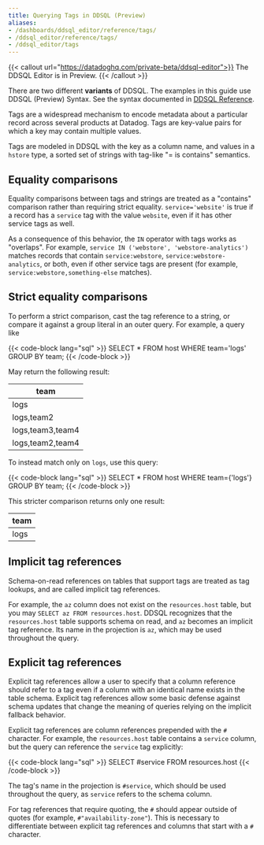 ```yaml
---
title: Querying Tags in DDSQL (Preview)
aliases:
- /dashboards/ddsql_editor/reference/tags/
- /ddsql_editor/reference/tags/
- /ddsql_editor/tags
---
```


{{< callout url="https://datadoghq.com/private-beta/ddsql-editor">}}
The DDSQL Editor is in Preview.
{{< /callout >}}

<div class="alert alert-warning">
  There are two different <strong>variants</strong> of DDSQL. The examples in this guide use DDSQL (Preview) Syntax. See the syntax documented in <a href="/ddsql_reference/">DDSQL Reference</a>.
</div>

Tags are a widespread mechanism to encode metadata about a particular record across several products at Datadog. Tags are key-value pairs for which a key may contain multiple values.

Tags are modeled in DDSQL with the key as a column name, and values in a `hstore` type, a sorted set of strings with tag-like "= is contains" semantics.

## Equality comparisons

Equality comparisons between tags and strings are treated as a "contains" comparison rather than requiring strict equality. `service='website'` is true if a record has a `service` tag with the value `website`, even if it has other service tags as well.

As a consequence of this behavior, the `IN` operator with tags works as "overlaps". For example, `service IN ('webstore', 'webstore-analytics')` matches records that contain `service:webstore`, `service:webstore-analytics`, or both, even if other service tags are present (for example, `service:webstore,something-else` matches).

## Strict equality comparisons

To perform a strict comparison, cast the tag reference to a string, or compare it against a group literal in an outer query. For example, a query like

{{< code-block lang="sql" >}}
SELECT * FROM host WHERE team='logs' GROUP BY team;
{{< /code-block >}}

May return the following result:

| team             |
|------------------|
| logs             |
| logs,team2       |
| logs,team3,team4 |
| logs,team2,team4 |

To instead match only on `logs`, use this query:

{{< code-block lang="sql" >}}
SELECT * FROM host WHERE team={'logs'} GROUP BY team;
{{< /code-block >}}

This stricter comparison returns only one result:

| team             |
|------------------|
| logs             |

## Implicit tag references

Schema-on-read references on tables that support tags are treated as tag lookups, and are called implicit tag references.

For example, the `az` column does not exist on the `resources.host` table, but you may `SELECT az FROM resources.host`. DDSQL recognizes that the `resources.host` table supports schema on read, and `az` becomes an implicit tag reference. Its name in the projection is `az`, which may be used throughout the query.

## Explicit tag references

Explicit tag references allow a user to specify that a column reference should refer to a tag even if a column with an identical name exists in the table schema. Explicit tag references allow some basic defense against schema updates that change the meaning of queries relying on the implicit fallback behavior.

Explicit tag references are column references prepended with the `#` character. For example, the `resources.host` table contains a `service` column, but the query can reference the `service` tag explicitly:

{{< code-block lang="sql" >}}
SELECT #service FROM resources.host
{{< /code-block >}}

The tag's name in the projection is `#service`, which should be used throughout the query, as `service` refers to the schema column.

For tag references that require quoting, the `#` should appear outside of quotes (for example, `#"availability-zone"`). This is necessary to differentiate between explicit tag references and columns that start with a `#` character.

